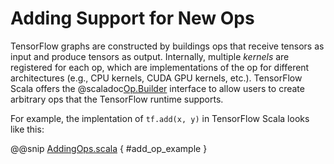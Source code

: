 # Adding Support for New Ops

TensorFlow graphs are constructed by buildings ops that
receive tensors as input and produce tensors as output.
Internally, multiple *kernels* are registered for each op,
which are implementations of the op for different
architectures (e.g., CPU kernels, CUDA GPU kernels, etc.).
TensorFlow Scala offers the
@scaladoc[Op.Builder](org.platanios.tensorflow.api.ops.Op.Builder)
interface to allow users to create arbitrary ops that the
TensorFlow runtime supports.

For example, the implentation of `tf.add(x, y)` in
TensorFlow Scala looks like this:

@@snip [AddingOps.scala](/docs/src/main/scala/AddingOps.scala) { #add_op_example }
